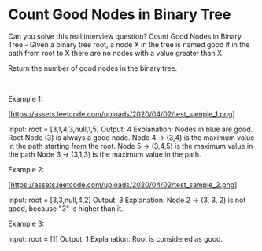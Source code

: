 # Count Good Nodes in Binary Tree

Can you solve this real interview question? Count Good Nodes in Binary Tree - Given a binary tree root, a node X in the tree is named good if in the path from root to X there are no nodes with a value greater than X.

Return the number of good nodes in the binary tree.

 

Example 1:

[https://assets.leetcode.com/uploads/2020/04/02/test_sample_1.png]


Input: root = [3,1,4,3,null,1,5]
Output: 4
Explanation: Nodes in blue are good.
Root Node (3) is always a good node.
Node 4 -> (3,4) is the maximum value in the path starting from the root.
Node 5 -> (3,4,5) is the maximum value in the path
Node 3 -> (3,1,3) is the maximum value in the path.

Example 2:

[https://assets.leetcode.com/uploads/2020/04/02/test_sample_2.png]


Input: root = [3,3,null,4,2]
Output: 3
Explanation: Node 2 -> (3, 3, 2) is not good, because "3" is higher than it.

Example 3:


Input: root = [1]
Output: 1
Explanation: Root is considered as good.